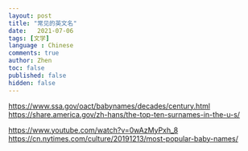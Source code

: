 ```yaml
---
layout: post
title: "常见的英文名"
date:   2021-07-06
tags: [文学]
language : Chinese
comments: true
author: Zhen
toc: false
published: false
hidden: false
---
```


https://www.ssa.gov/oact/babynames/decades/century.html
https://share.america.gov/zh-hans/the-top-ten-surnames-in-the-u-s/

https://www.youtube.com/watch?v=0wAzMyPxh_8
https://cn.nytimes.com/culture/20191213/most-popular-baby-names/
<!--stackedit_data:
eyJoaXN0b3J5IjpbLTE2OTkxMTgxOTFdfQ==
-->